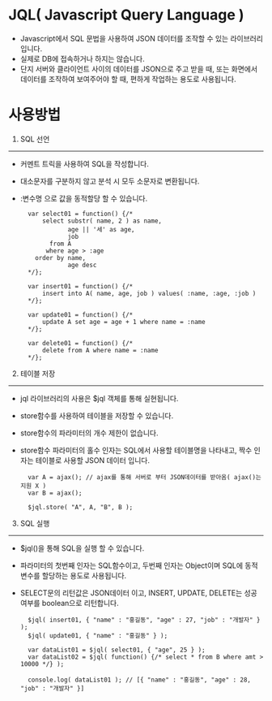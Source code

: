 JQL( Javascript Query Language  )
=================================

* Javascript에서 SQL 문법을 사용하여 JSON 데이터를 조작할 수 있는 라이브러리 입니다.
* 실제로 DB에 접속하거나 하지는 않습니다.
* 단지 서버와 클라이언트 사이의 데이터를 JSON으로 주고 받을 때, 또는 화면에서 데이터를 조작하여 보여주어야 할 때, 편하게 작업하는 용도로 사용됩니다.


사용방법
========

1. SQL 선언
-----------

* 커멘트 트릭을 사용하여 SQL을 작성합니다.
* 대소문자를 구분하지 않고 분석 시 모두 소문자로 변환됩니다.
* :변수명 으로 값을 동적할당 할 수 있습니다.

        var select01 = function() {/*
            select substr( name, 2 ) as name,
                   age || '세' as age,
                   job
              from A
             where age > :age
          order by name,
                   age desc
        */};
        
        var insert01 = function() {/*
            insert into A( name, age, job ) values( :name, :age, :job )
        */};
        
        var update01 = function() {/*
            update A set age = age + 1 where name = :name
        */};
        
        var delete01 = function() {/*
            delete from A where name = :name
        */};
    
2. 테이블 저장
--------------

* jql 라이브러리의 사용은 $jql 객체를 통해 실현됩니다.
* store함수를 사용하여 테이블을 저장할 수 있습니다.
* store함수의 파라미터의 개수 제한이 없습니다.
* store함수 파라미터의 홀수 인자는 SQL에서 사용할 테이블명을 나타내고, 짝수 인자는 테이블로 사용할 JSON 데이터 입니다.

        var A = ajax(); // ajax를 통해 서버로 부터 JSON데이터를 받아옴( ajax()는 지원 X )
        var B = ajax();
        
        $jql.store( "A", A, "B", B );

3. SQL 실행
-----------

* $jql()을 통해 SQL을 실행 할 수 있습니다.
* 파라미터의 첫번째 인자는 SQL함수이고, 두번째 인자는 Object이며 SQL에 동적변수를 할당하는 용도로 사용됩니다.
* SELECT문의 리턴값은 JSON데이터 이고, INSERT, UPDATE, DELETE는 성공여부를 boolean으로 리턴합니다.

        $jql( insert01, { "name" : "홍길동", "age" : 27, "job" : "개발자" } );
        $jql( update01, { "name" : "홍길동" } );
        
        var dataList01 = $jql( select01, { "age", 25 } );
        var dataList02 = $jql( function() {/* select * from B where amt > 10000 */} );
        
        console.log( dataList01 ); // [{ "name" : "홍길동", "age" : 28, "job" : "개발자" }]
